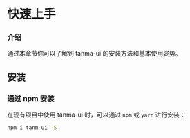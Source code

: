 # 快速上手

### 介绍

通过本章节你可以了解到 tanma-ui 的安装方法和基本使用姿势。

## 安装

### 通过 npm 安装

在现有项目中使用 tanma-ui 时，可以通过 `npm` 或 `yarn` 进行安装：

```bash
npm i tanm-ui -S
```
